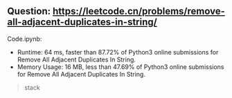 ## Question: https://leetcode.cn/problems/remove-all-adjacent-duplicates-in-string/

Code.ipynb:
* Runtime: 64 ms, faster than 87.72% of Python3 online submissions for Remove All Adjacent Duplicates In String.
* Memory Usage: 16 MB, less than 47.69% of Python3 online submissions for Remove All Adjacent Duplicates In String.
> stack

